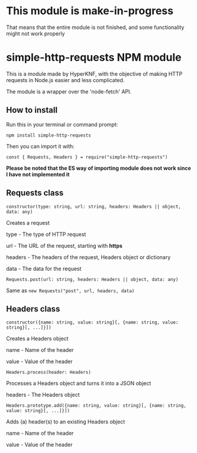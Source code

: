 # This module is make-in-progress

That means that the entire module is not finished, and some functionality might not work properly

# simple-http-requests NPM module

This is a module made by HyperKNF, with the objective of making HTTP requests in Node.js easier and less complicated.

The module is a wrapper over the 'node-fetch' API.

## How to install

Run this in your terminal or command prompt:

`npm install simple-http-requests`

Then you can import it with:

`const { Requests, Headers } = require("simple-http-requests")`

**Please be noted that the ES way of importing module does not work since I have not implemented it**

## Requests class

`constructor(type: string, url: string, headers: Headers || object, data: any)`

Creates a request

type - The type of HTTP request

url - The URL of the request, starting with **https**

headers - The headers of the request, Headers object or dictionary

data - The data for the request

`Requests.post(url: string, headers: Headers || object, data: any)`

Same as `new Requests("post", url, headers, data)`

## Headers class

`constructor({name: string, value: string}[, {name: string, value: string}[, ...]}])`

Creates a Headers object

name - Name of the header

value - Value of the header

`Headers.process(header: Headers)`

Processes a Headers object and turns it into a JSON object

headers - The Headers object

`Headers.prototype.add({name: string, value: string}[, {name: string, value: string}[, ...]}])`

Adds (a) header(s) to an existing Headers object

name - Name of the header

value - Value of the header